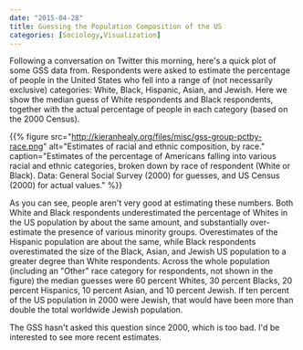 ```yaml
---
date: "2015-04-28"
title: Guessing the Population Composition of the US
categories: [Sociology,Visualization]
---
```


Following a conversation on Twitter this morning, here's a quick plot of some GSS data from. Respondents were asked to estimate the percentage of people in the United States who fell into a range of (not necessarily exclusive) categories: White, Black, Hispanic, Asian, and Jewish. Here we show the median guess of White respondents and Black respondents, together with the actual percentage of people in each category (based on the 2000 Census). 

{{% figure src="http://kieranhealy.org/files/misc/gss-group-pctby-race.png" alt="Estimates of racial and ethnic composition, by race." caption="Estimates of the percentage of Americans falling into various racial and ethnic categories, broken down by race of respondent (White or Black). Data: General Social Survey (2000) for guesses, and US Census (2000) for actual values." %}}

As you can see, people aren't very good at estimating these numbers. Both White and Black respondents underestimated the percentage of Whites in the US population by about the same amount, and substantially over-estimate the presence of various minority groups. Overestimates of the Hispanic population are about the same, while Black respondents overestimated the size of the Black, Asian, and Jewish US population to a greater degree than White respondents. Across the whole population (including an "Other" race category for respondents, not shown in the figure) the median guesses were 60 percent Whites, 30 percent Blacks, 20 percent Hispanics, 10 percent Asian, and 10 percent Jewish. If ten percent of the US population in 2000 were Jewish, that would have been more than double the total worldwide Jewish population.

The GSS hasn't asked this question since 2000, which is too bad. I'd be interested to see more recent estimates.

